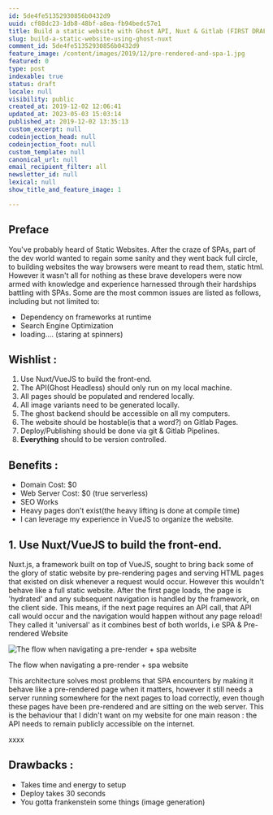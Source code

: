 ```yaml
---
id: 5de4fe51352930856b0432d9
uuid: cf88dc23-1db8-48bf-a8ea-fb94bedc57e1
title: Build a static website with Ghost API, Nuxt & Gitlab (FIRST DRAF)
slug: build-a-static-website-using-ghost-nuxt
comment_id: 5de4fe51352930856b0432d9
feature_image: /content/images/2019/12/pre-rendered-and-spa-1.jpg
featured: 0
type: post
indexable: true
status: draft
locale: null
visibility: public
created_at: 2019-12-02 12:06:41
updated_at: 2023-05-03 15:03:14
published_at: 2019-12-02 13:35:13
custom_excerpt: null
codeinjection_head: null
codeinjection_foot: null
custom_template: null
canonical_url: null
email_recipient_filter: all
newsletter_id: null
lexical: null
show_title_and_feature_image: 1

---
```


## Preface

You've probably heard of Static Websites. After the craze of SPAs, part of the dev world wanted to regain some sanity and they went back full circle, to building websites the way browsers were meant to read them, static html. However it wasn't all for nothing as these brave developers were now armed with knowledge and experience harnessed through their hardships battling with SPAs. Some are the most common issues are listed as follows, including but not limited to:

*   Dependency on frameworks at runtime
*   Search Engine Optimization
*   loading.... (staring at spinners)

## Wishlist :

1.  Use Nuxt/VueJS to build the front-end.
2.  The API(Ghost Headless) should only run on my local machine.
3.  All pages should be populated and rendered locally.
4.  All image variants need to be generated locally.
5.  The ghost backend should be accessible on all my computers.
6.  The website should be hostable(is that a word?) on Gitlab Pages.
7.  Deploy/Publishing should be done via git & Gitlab Pipelines.
8.  **Everything** should to be version controlled.

## Benefits :

*   Domain Cost: $0
*   Web Server Cost: $0 (true serverless)
*   SEO Works
*   Heavy pages don't exist(the heavy lifting is done at compile time)
*   I can leverage my experience in VueJS to organize the website.

## 1\. Use Nuxt/VueJS to build the front-end.

Nuxt.js, a framework built on top of VueJS, sought to bring back some of the glory of static website by pre-rendering pages and serving HTML pages that existed on disk whenever a request would occur. However this wouldn't behave like a full static website. After the first page loads, the page is 'hydrated' and any subsequent navigation is handled by the framework, on the client side. This means, if the next page requires an API call, that API call would occur and the navigation would happen without any page reload! They called it 'universal' as it combines best of both worlds, i.e SPA & Pre-rendered Website

![The flow when navigating a pre-render + spa website](/content/images/2019/12/pre-rendered-and-spa.jpg)

The flow when navigating a pre-render + spa website

This architecture solves most problems that SPA encounters by making it behave like a pre-rendered page when it matters, however it still needs a server running somewhere for the next pages to load correctly, even though these pages have been pre-rendered and are sitting on the web server. This is the behaviour that I didn't want on my website for one main reason : the API needs to remain publicly accessible on the internet.

xxxx

## **Drawbacks :**

*   Takes time and energy to setup
*   Deploy takes 30 seconds
*   You gotta frankenstein some things (image generation)